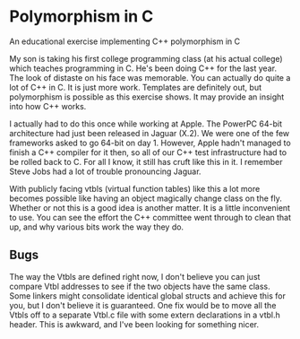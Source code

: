 # Polymorphism in C
An educational exercise implementing C++ polymorphism in C

My son is taking his first college programming class (at his actual college) which teaches programming
in C. He's been doing C++ for the last year. The look of distaste on his face was memorable. 
You can actually do quite a lot of C++ in C. It is just more work. Templates are definitely
out, but polymorphism is possible as this exercise shows. It may provide an insight into 
how C++ works. 

I actually had to do this once while working at Apple.  The PowerPC 64-bit architecture had
just been released in Jaguar (X.2). We were one of the few frameworks asked to go 64-bit 
on day 1. However, Apple hadn't managed to finish a C++ compiler for it then, so all of 
our C++ test infrastructure had to be rolled back to C. For all I know, it still has 
cruft like this in it.  I remember Steve Jobs had a lot of trouble pronouncing Jaguar.

With publicly facing vtbls (virtual function tables) like this a lot more becomes possible
like having an object magically change class on the fly.  Whether or not this is a good 
idea is another matter. It is a little inconvenient to use. You can see the effort the 
C++ committee went through to clean that up, and why various bits work the way they do.

## Bugs
The way the Vtbls are defined right now, I don't believe you can just compare Vtbl 
addresses to see if the two objects have the same class. Some linkers might consolidate 
identical global structs and achieve this for you, but I don't believe it is guaranteed. 
One fix would be to move all the Vtbls off to a separate Vtbl.c file with some extern
declarations in a vtbl.h header. This is awkward, and I've been looking for something
nicer.
